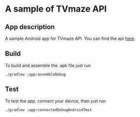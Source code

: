 # A sample of TVmaze API

## App description

A sample Android app for TVmaze API. You can find the api [here](http://www.tvmaze.com/api).

## Build
To build and assemble the .apk file just run

```
./gradlew :app:assembleDebug
```

## Test
To test the app, connect your device, then just run

```
./gradlew :app:connectedDebugAndroidTest
```